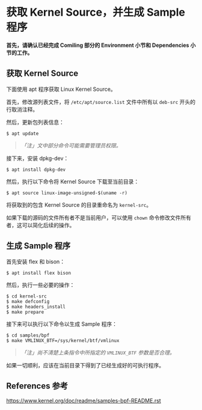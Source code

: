 # 获取 Kernel Source，并生成 Sample 程序

**首先，请确认已经完成 Comiling 部分的 Environment 小节和 Dependencies 小节的工作。**

## 获取 Kernel Source

下面使用 apt 程序获取 Linux Kernel Source。

首先，修改源列表文件，将 `/etc/apt/source.list` 文件中所有以 `deb-src` 开头的行取消注释。

然后，更新包列表信息：

```
$ apt update
```

> *「注」文中部分命令可能需要管理员权限。*

接下来，安装 dpkg-dev：

```
$ apt install dpkg-dev
```

然后，执行以下命令将 Kernel Source 下载至当前目录：

```
$ apt source linux-image-unsigned-$(uname -r)
```

将获取到的包含 Kernel Source 的目录重命名为 `kernel-src`。

如果下载的源码的文件所有者不是当前用户，可以使用 `chown` 命令修改文件所有者，这可以简化后续的操作。

## 生成 Sample 程序

首先安装 flex 和 bison：

```
$ apt install flex bison
```

然后，执行一些必要的操作：

```
$ cd kernel-src
$ make defconfig
$ make headers_install
$ make prepare
```

接下来可以执行以下命令以生成 Sample 程序：

```
$ cd samples/bpf
$ make VMLINUX_BTF=/sys/kernel/btf/vmlinux
```

> *「注」尚不清楚上条指令中所指定的 `VMLINUX_BTF` 参数是否合理。*

如果一切顺利，应该在当前目录下得到了已经生成好的可执行程序。

## References 参考

https://www.kernel.org/doc/readme/samples-bpf-README.rst
